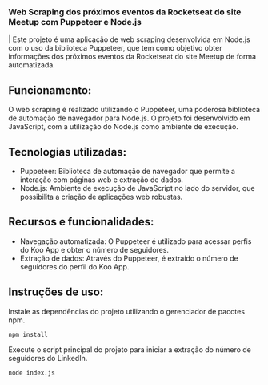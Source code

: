 ### Web Scraping dos próximos eventos da Rocketseat do site Meetup com Puppeteer e Node.js

| Este projeto é uma aplicação de web scraping desenvolvida em Node.js com o uso da biblioteca Puppeteer, que tem como objetivo obter informações dos próximos eventos da Rocketseat do site Meetup de forma automatizada.

## Funcionamento:

O web scraping é realizado utilizando o Puppeteer, uma poderosa biblioteca de automação de navegador para Node.js. O projeto foi desenvolvido em JavaScript, com a utilização do Node.js como ambiente de execução.

## Tecnologias utilizadas:

- Puppeteer: Biblioteca de automação de navegador que permite a interação com páginas web e extração de dados.
- Node.js: Ambiente de execução de JavaScript no lado do servidor, que possibilita a criação de aplicações web robustas.

## Recursos e funcionalidades:

- Navegação automatizada: O Puppeteer é utilizado para acessar perfis do Koo App e obter o número de seguidores.
- Extração de dados: Através do Puppeteer, é extraído o número de seguidores do perfil do Koo App.

## Instruções de uso:

Instale as dependências do projeto utilizando o gerenciador de pacotes npm.

```bash
npm install
```

Execute o script principal do projeto para iniciar a extração do número de seguidores do LinkedIn.

```bash
node index.js
```
